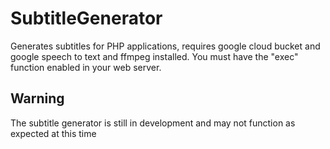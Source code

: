 # SubtitleGenerator
Generates subtitles for PHP applications, requires google cloud bucket and google speech to text and ffmpeg installed. You must have the
"exec" function enabled in your web server.

## Warning
The subtitle generator is still in development and may not function as expected at this time
